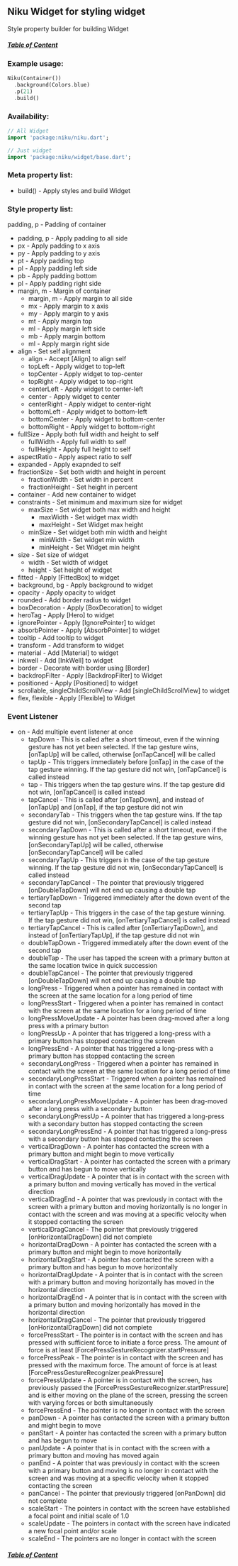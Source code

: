 ## Niku Widget for styling widget

Style property builder for building Widget

##### [Table of Content](https://github.com/saltyaom/niku/blob/main/doc/widget/README.md)

### Example usage:
```dart
Niku(Container())
  .background(Colors.blue)
  .p(21)
  .build()
```

### Availability: 
```dart
// All Widget
import 'package:niku/niku.dart';

// Just widget
import 'package:niku/widget/base.dart';
```

### Meta property list:
- build() - Apply styles and build Widget

### Style property list:
padding, p - Padding of container
  - padding, p - Apply padding to all side
  - px - Apply padding to x axis
  - py - Apply padding to y axis
  - pt - Apply padding top
  - pl - Apply padding left side
  - pb - Apply padding bottom
  - pl - Apply padding right side
- margin, m - Margin of container
  - margin, m - Apply margin to all side
  - mx - Apply margin to x axis
  - my - Apply margin to y axis
  - mt - Apply margin top
  - ml - Apply margin left side
  - mb - Apply margin bottom
  - ml - Apply margin right side
- align - Set self alignment
  - align - Accept [Align] to align self
  - topLeft - Apply widget to top-left
  - topCenter - Apply widget to top-center
  - topRight - Apply widget to top-right
  - centerLeft - Apply widget to center-left
  - center - Apply widget to center
  - centerRight - Apply widget to center-right
  - bottomLeft - Apply widget to bottom-left
  - bottomCenter - Apply widget to bottom-center
  - bottomRight - Apply widget to bottom-right
- fullSize - Apply both full width and height to self
  - fullWidth - Apply full width to self
  - fullHeight - Apply full height to self
- aspectRatio - Apply aspect ratio to self
- expanded - Apply exapnded to self
- fractionSize - Set both width and height in percent
  - fractionWidth - Set width in percent
  - fractionHeight - Set height in percent
- container - Add new container to widget
- constraints - Set minimum and maximum size for widget
  - maxSize - Set widget both max width and height
    - maxWidth - Set widget max width
    - maxHeight - Set Widget max height
  - minSize - Set widget both min width and height
    - minWidth - Set widget min width
    - minHeight - Set Widget min height
- size - Set size of widget
  - width - Set width of widget
  - height - Set height of widget
- fitted - Apply [FittedBox] to widget
- background, bg - Apply background to widget
- opacity - Apply opacity to widget
- rounded - Add border radius to widget
- boxDecoration - Apply [BoxDecoration] to widget
- heroTag - Apply [Hero] to widget
- ignorePointer - Apply [IgnorePointer] to widget
- absorbPointer - Apply [AbsorbPointer] to widget
- tooltip - Add tooltip to widget
- transform - Add transform to widget
- material - Add [Material] to widget
- inkwell - Add [InkWell] to widget
- border - Decorate with border using [Border]
- backdropFilter - Apply [BackdropFilter] to Widget
- positioned - Apply [Positioned] to widget
- scrollable, singleChildScrollView - Add [singleChildScrollView] to widget
- flex, flexible - Apply [Flexible] to Widget

### Event Listener
- on - Add multiple event listener at once
  - tapDown - This is called after a short timeout, even if the winning gesture has not yet been selected. If the tap gesture wins, [onTapUp] will be called, otherwise [onTapCancel] will be called
  - tapUp - This triggers immediately before [onTap] in the case of the tap gesture winning. If the tap gesture did not win, [onTapCancel] is called instead
  - tap - This triggers when the tap gesture wins. If the tap gesture did not win, [onTapCancel] is called instead
  - tapCancel - This is called after [onTapDown], and instead of [onTapUp] and [onTap], if the tap gesture did not win
  - secondaryTab - This triggers when the tap gesture wins. If the tap gesture did not win, [onSecondaryTapCancel] is called instead
  - secondaryTapDown - This is called after a short timeout, even if the winning gesture has not yet been selected. If the tap gesture wins, [onSecondaryTapUp] will be called, otherwise [onSecondaryTapCancel] will be called
  - secondaryTapUp - This triggers in the case of the tap gesture winning. If the tap gesture did not win, [onSecondaryTapCancel] is called instead
  - secondaryTapCancel - The pointer that previously triggered [onDoubleTapDown] will not end up causing a double tap
  - tertiaryTapDown - Triggered immediately after the down event of the second tap
  - tertiaryTapUp - This triggers in the case of the tap gesture winning. If the tap gesture did not win, [onTertiaryTapCancel] is called instead
  - tertiaryTapCancel - This is called after [onTertiaryTapDown], and instead of [onTertiaryTapUp], if the tap gesture did not win
  - doubleTapDown - Triggered immediately after the down event of the second tap
  - doubleTap - The user has tapped the screen with a primary button at the same location twice in quick succession
  - doubleTapCancel - The pointer that previously triggered [onDoubleTapDown] will not end up causing a double tap
  - longPress - Triggered when a pointer has remained in contact with the screen at the same location for a long period of time
  - longPressStart - Triggered when a pointer has remained in contact with the screen at the same location for a long period of time
  - longPressMoveUpdate - A pointer has been drag-moved after a long press with a primary button
  - longPressUp - A pointer that has triggered a long-press with a primary button has stopped contacting the screen
  - longPressEnd - A pointer that has triggered a long-press with a primary button has stopped contacting the screen
  - secondaryLongPress - Triggered when a pointer has remained in contact with the screen at the same location for a long period of time
  - secondaryLongPressStart - Triggered when a pointer has remained in contact with the screen at the same location for a long period of time
  - secondaryLongPressMoveUpdate - A pointer has been drag-moved after a long press with a secondary button
  - secondaryLongPressUp - A pointer that has triggered a long-press with a secondary button has stopped contacting the screen
  - secondaryLongPressEnd - A pointer that has triggered a long-press with a secondary button has stopped contacting the screen
  - verticalDragDown - A pointer has contacted the screen with a primary button and might begin to move vertically
  - verticalDragStart - A pointer has contacted the screen with a primary button and has begun to move vertically
  - verticalDragUpdate - A pointer that is in contact with the screen with a primary button and moving vertically has moved in the vertical direction
  - verticalDragEnd - A pointer that was previously in contact with the screen with a primary button and moving horizontally is no longer in contact with the screen and was moving at a specific velocity when it stopped contacting the screen
  - verticalDragCancel - The pointer that previously triggered [onHorizontalDragDown] did not complete
  - horizontalDragDown - A pointer has contacted the screen with a primary button and might begin to move horizontally
  - horizontalDragStart - A pointer has contacted the screen with a primary button and has begun to move horizontally
  - horizontalDragUpdate - A pointer that is in contact with the screen with a primary button and moving horizontally has moved in the horizontal direction
  - horizontalDragEnd - A pointer that is in contact with the screen with a primary button and moving horizontally has moved in the horizontal direction
  - horizontalDragCancel - The pointer that previously triggered [onHorizontalDragDown] did not complete
  - forcePressStart - The pointer is in contact with the screen and has pressed with sufficient force to initiate a force press. The amount of force is at least [ForcePressGestureRecognizer.startPressure]
  - forcePressPeak - The pointer is in contact with the screen and has pressed with the maximum force. The amount of force is at least [ForcePressGestureRecognizer.peakPressure]
  - forcePressUpdate - A pointer is in contact with the screen, has previously passed the [ForcePressGestureRecognizer.startPressure] and is either moving on the plane of the screen, pressing the screen with varying forces or both simultaneously
  - forcePressEnd - The pointer is no longer in contact with the screen
  - panDown - A pointer has contacted the screen with a primary button and might begin to move
  - panStart - A pointer has contacted the screen with a primary button and has begun to move
  - panUpdate - A pointer that is in contact with the screen with a primary button and moving has moved again
  - panEnd - A pointer that was previously in contact with the screen with a primary button and moving is no longer in contact with the screen and was moving at a specific velocity when it stopped contacting the screen
  - panCancel - The pointer that previously triggered [onPanDown] did not complete
  - scaleStart - The pointers in contact with the screen have established a focal point and initial scale of 1.0
  - scaleUpdate - The pointers in contact with the screen have indicated a new focal point and/or scale
  - scaleEnd - The pointers are no longer in contact with the screen

##### [Table of Content](https://github.com/saltyaom/niku/blob/main/doc/widget/README.md)
